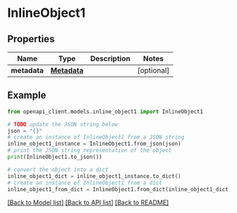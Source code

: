 # InlineObject1


## Properties

Name | Type | Description | Notes
------------ | ------------- | ------------- | -------------
**metadata** | [**Metadata**](Metadata.md) |  | [optional] 

## Example

```python
from openapi_client.models.inline_object1 import InlineObject1

# TODO update the JSON string below
json = "{}"
# create an instance of InlineObject1 from a JSON string
inline_object1_instance = InlineObject1.from_json(json)
# print the JSON string representation of the object
print(InlineObject1.to_json())

# convert the object into a dict
inline_object1_dict = inline_object1_instance.to_dict()
# create an instance of InlineObject1 from a dict
inline_object1_from_dict = InlineObject1.from_dict(inline_object1_dict)
```
[[Back to Model list]](../README.md#documentation-for-models) [[Back to API list]](../README.md#documentation-for-api-endpoints) [[Back to README]](../README.md)


